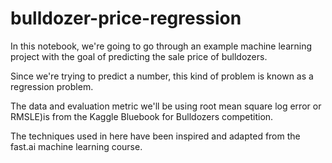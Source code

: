 # bulldozer-price-regression

In this notebook, we're going to go through an example machine learning project with the goal of predicting the sale price of bulldozers.

Since we're trying to predict a number, this kind of problem is known as a regression problem.

The data and evaluation metric we'll be using root mean square log error or RMSLE)is from the Kaggle Bluebook for Bulldozers competition.

The techniques used in here have been inspired and adapted from the fast.ai machine learning course.